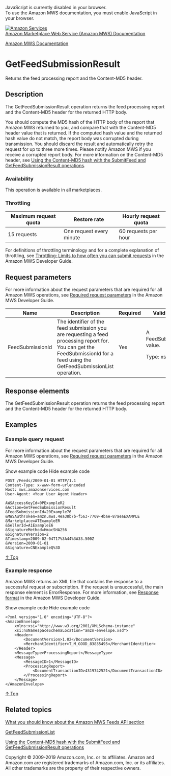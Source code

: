 <div id="MWSDX_noscript">

JavaScript is currently disabled in your browser.  
To use the Amazon MWS documentation, you must enable JavaScript in your
browser.

</div>

<div id="MWSDX_divtop">

[![Amazon
Services](https://images-na.ssl-images-amazon.com/images/G/08/mwsportal/fr_FR/amazonservices.gif
"Amazon Services")](http://services.amazon.fr)  
<span id="MWSDX_titlebar">[Amazon Marketplace Web Service (Amazon MWS)
Documentation](https://developer.amazonservices.fr/gp/mws/docs.html)</span>

</div>

<div id="MWSDX_divbottom">

<div id="MWSDX_divleft">

<div id="MWSDX_toc">

</div>

</div>

<div id="MWSDX_divright">

<div id="MWSDX_content">

<span id="MWSDX_breadcrumbs">[Amazon MWS
Documentation](https://developer.amazonservices.fr/gp/mws/docs.html)</span>

<div id="Feeds_GetFeedSubmissionResult" class="nested0">

# GetFeedSubmissionResult

<div class="body">

<span class="ph">Returns the feed processing report and the Content-MD5
header.</span>

</div>

<div id="Description" class="topic concept nested1">

## Description

<div class="body conbody">

The
<span id="Description__GetFeedSubmissionResult" class="keyword apiname">GetFeedSubmissionResult</span>
operation returns the feed processing report and the Content-MD5 header
for the returned HTTP body.

You should compute the MD5 hash of the HTTP body of the report that
<span class="ph">Amazon MWS</span> returned to you, and compare that
with the Content-MD5 header value that is returned. If the computed hash
value and the returned hash value do not match, the report body was
corrupted during transmission. You should discard the result and
automatically retry the request for up to three more times. Please
notify <span class="ph">Amazon MWS</span> if you receive a corrupted
report body. For more information on the Content-MD5 header, see [Using
the Content-MD5 hash with the SubmitFeed and GetFeedSubmissionResult
operations](Feeds_MD5.md).

<div class="section">

### Availability

This operation is available in all
marketplaces.

</div>

<div class="section">

### Throttling

<div class="p">

<div class="tablenoborder">

| Maximum request quota | Restore rate             | Hourly request quota |
| --------------------- | ------------------------ | -------------------- |
| 15 requests           | One request every minute | 60 requests per hour |

</div>

<span class="ph">For definitions of throttling terminology and for a
complete explanation of throttling, see [Throttling: Limits to how often
you can submit requests](../dev_guide/DG_Throttling.md) in the
<span class="ph">Amazon MWS Developer Guide</span>.</span>

</div>

</div>

</div>

</div>

<div id="RequestParameters" class="topic reference nested1">

## Request parameters

<div class="body refbody">

<div class="section">

<span class="ph">For more information about the request parameters that
are required for all <span class="ph">Amazon MWS</span> operations, see
[Required request
parameters](../dev_guide/DG_RequiredRequestParameters.md) in the
<span class="ph">Amazon MWS Developer Guide</span>.</span>

</div>

<div class="tablenoborder">

<table>
<colgroup>
<col style="width: 25%" />
<col style="width: 25%" />
<col style="width: 25%" />
<col style="width: 25%" />
</colgroup>
<thead>
<tr class="header">
<th>Name</th>
<th>Description</th>
<th>Required</th>
<th>Valid values</th>
</tr>
</thead>
<tbody>
<tr class="odd">
<td><span class="keyword parmname">FeedSubmissionId</span></td>
<td>The identifier of the feed submission you are requesting a feed processing report for. You can get the <span class="keyword parmname">FeedSubmissionId</span> for a feed using the <span class="keyword apiname">GetFeedSubmissionList</span> operation.</td>
<td>Yes</td>
<td>A <span class="keyword parmname">FeedSubmissionId</span> value.
<p><span class="ph">Type: xs:string</span></p></td>
</tr>
</tbody>
</table>

</div>

</div>

</div>

<div id="ResponseElements" class="topic reference nested1">

## Response elements

<div class="body refbody">

<div class="section">

The <span class="keyword apiname">GetFeedSubmissionResult</span>
operation returns the feed processing report and the Content-MD5 header
for the returned HTTP body.

</div>

</div>

</div>

<div id="Examples" class="topic reference nested1">

## Examples

<div class="body refbody">

<div class="section">

### Example query request

<span class="ph">For more information about the request parameters that
are required for all <span class="ph">Amazon MWS</span> operations, see
[Required request
parameters](../dev_guide/DG_RequiredRequestParameters.md) in the
<span class="ph">Amazon MWS Developer Guide</span>.</span>

<span class="ph expander"> <span class="keyword parmname xshow">Show
example code</span> <span class="keyword parmname xhide">Hide example
code</span> </span>

<div class="sectiondiv content">

``` pre codeblock
POST /Feeds/2009-01-01 HTTP/1.1
Content-Type: x-www-form-urlencoded
Host: mws.amazonservices.com
User-Agent: <Your User Agent Header>

AWSAccessKeyId=0PExampleR2
&Action=GetFeedSubmissionResult
&FeedSubmissionId=20Example76
&MWSAuthToken=amzn.mws.4ea38b7b-f563-7709-4bae-87aeaEXAMPLE
&Marketplace=ATExampleER
&SellerId=A1ExampleE6
&SignatureMethod=HmacSHA256
&SignatureVersion=2
&Timestamp=2009-02-04T17%3A44%3A33.500Z
&Version=2009-01-01
&Signature=CNExampleQ%3D
```

[↑ Top](#Examples)

</div>

</div>

<div class="section">

### Example response

<span class="ph">Amazon MWS returns an XML file that contains the
response to a successful request or subscription. If the request is
unsuccessful, the main response element is
<span class="keyword apiname">ErrorResponse</span>. For more
information, see [Response format](../dev_guide/DG_ResponseFormat.md)
in the <span class="ph">Amazon MWS Developer Guide</span>.</span>

<span class="ph expander"> <span class="keyword parmname xshow">Show
example code</span> <span class="keyword parmname xhide">Hide example
code</span> </span>

<div class="sectiondiv content">

``` pre codeblock
<?xml version="1.0" encoding="UTF-8"?>
<AmazonEnvelope
    xmlns:xsi="http://www.w3.org/2001/XMLSchema-instance"
    xsi:noNamespaceSchemaLocation="amzn-envelope.xsd">
    <Header>
        <DocumentVersion>1.02</DocumentVersion>
        <MerchantIdentifier>T_M_GOOD_83835495</MerchantIdentifier>
    </Header>
    <MessageType>ProcessingReport</MessageType>
    <Message>
        <MessageID>1</MessageID>
        <ProcessingReport>
            <DocumentTransactionID>4319742521</DocumentTransactionID>
        </ProcessingReport>
    </Message>
</AmazonEnvelope>
```

[↑ Top](#Examples)

</div>

</div>

</div>

</div>

<div id="RelatedActions" class="topic nested1">

## Related topics

<div class="body">

[What you should know about the Amazon MWS Feeds API
section](../feeds/Feeds_Overview.md)

[GetFeedSubmissionList](Feeds_GetFeedSubmissionList.md "Returns a list of all feed submissions submitted in the previous 90 days.")

[Using the Content-MD5 hash with the SubmitFeed and
GetFeedSubmissionResult operations](Feeds_MD5.md)

</div>

</div>

</div>

<div id="MWSDX_footer">

Copyright © 2009-2019 Amazon.com, Inc. or its affiliates. Amazon and
Amazon.com are registered trademarks of Amazon.com, Inc. or its
affiliates. All other trademarks are the property of their respective
owners.

</div>

</div>

</div>

<div style="clear: both;">

</div>

</div>
